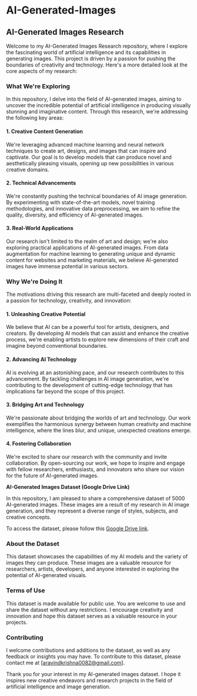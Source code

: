 # AI-Generated-Images

## AI-Generated Images Research

Welcome to my AI-Generated Images Research repository, where I explore the fascinating world of artificial intelligence and its capabilities in generating images. This project is driven by a passion for pushing the boundaries of creativity and technology. Here's a more detailed look at the core aspects of my research:

### What We're Exploring

In this repository, I delve into the field of AI-generated images, aiming to uncover the incredible potential of artificial intelligence in producing visually stunning and imaginative content. Through this research, we're addressing the following key areas:

#### 1. Creative Content Generation

We're leveraging advanced machine learning and neural network techniques to create art, designs, and images that can inspire and captivate. Our goal is to develop models that can produce novel and aesthetically pleasing visuals, opening up new possibilities in various creative domains.

#### 2. Technical Advancements

We're constantly pushing the technical boundaries of AI image generation. By experimenting with state-of-the-art models, novel training methodologies, and innovative data preprocessing, we aim to refine the quality, diversity, and efficiency of AI-generated images.

#### 3. Real-World Applications

Our research isn't limited to the realm of art and design; we're also exploring practical applications of AI-generated images. From data augmentation for machine learning to generating unique and dynamic content for websites and marketing materials, we believe AI-generated images have immense potential in various sectors.

### Why We're Doing It

The motivations driving this research are multi-faceted and deeply rooted in a passion for technology, creativity, and innovation:

#### 1. Unleashing Creative Potential

We believe that AI can be a powerful tool for artists, designers, and creators. By developing AI models that can assist and enhance the creative process, we're enabling artists to explore new dimensions of their craft and imagine beyond conventional boundaries.

#### 2. Advancing AI Technology

AI is evolving at an astonishing pace, and our research contributes to this advancement. By tackling challenges in AI image generation, we're contributing to the development of cutting-edge technology that has implications far beyond the scope of this project.

#### 3. Bridging Art and Technology

We're passionate about bridging the worlds of art and technology. Our work exemplifies the harmonious synergy between human creativity and machine intelligence, where the lines blur, and unique, unexpected creations emerge.

#### 4. Fostering Collaboration

We're excited to share our research with the community and invite collaboration. By open-sourcing our work, we hope to inspire and engage with fellow researchers, enthusiasts, and innovators who share our vision for the future of AI-generated images.

**AI-Generated Images Dataset (Google Drive Link)**

In this repository, I am pleased to share a comprehensive dataset of 5000 AI-generated images. These images are a result of my research in AI image generation, and they represent a diverse range of styles, subjects, and creative concepts.

To access the dataset, please follow this [Google Drive link](insert_link_here).

### About the Dataset

This dataset showcases the capabilities of my AI models and the variety of images they can produce. These images are a valuable resource for researchers, artists, developers, and anyone interested in exploring the potential of AI-generated visuals.

### Terms of Use

This dataset is made available for public use. You are welcome to use and share the dataset without any restrictions. I encourage creativity and innovation and hope this dataset serves as a valuable resource in your projects.

### Contributing

I welcome contributions and additions to the dataset, as well as any feedback or insights you may have. To contribute to this dataset, please contact me at [aravindkrishna0082@gmail.com].

Thank you for your interest in my AI-generated images dataset. I hope it inspires new creative endeavors and research projects in the field of artificial intelligence and image generation.
